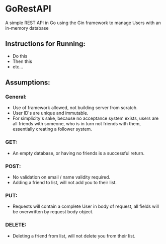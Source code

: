# GoRestAPI
A simple REST API in Go using the Gin framework to manage Users with an in-memory database

## Instructions for Running:
  - Do this
  - Then this
  - etc...

## Assumptions:
### General:
  - Use of framework allowed, not building server from scratch.
  - User ID's are unique and immutable.
  - For simplicity's sake, because no acceptance system exists, users are all friends with someone, who is in turn not friends with them, essentially creating a follower system.
### GET:
  - An empty database, or having no friends is a successful return.
### POST:
  - No validation on email / name validity required.
  - Adding a friend to list, will not add you to their list.
### PUT:
  - Requests will contain a complete User in body of request, all fields will be overwritten by request body object.
### DELETE:
  - Deleting a friend from list, will not delete you from their list.
